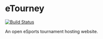 # eTourney
[![Build Status](https://travis-ci.org/kevinxh/eTourney.svg?branch=master)](https://travis-ci.org/kevinxh/eTourney)

An open eSports tournament hosting website. 
